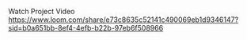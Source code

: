 Watch Project Video 
https://www.loom.com/share/e73c8635c52141c490069eb1d9346147?sid=b0a651bb-8ef4-4efb-b22b-97eb6f508966
